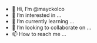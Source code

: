 - 👋 Hi, I’m @mayckolco
- 👀 I’m interested in ...
- 🌱 I’m currently learning ...
- 💞️ I’m looking to collaborate on ...
- 📫 How to reach me ...

<!---
mayckolco/mayckolco is a ✨ special ✨ repository because its `README.md` (this file) appears on your GitHub profile.
You can click the Preview link to take a look at your changes.
--->

